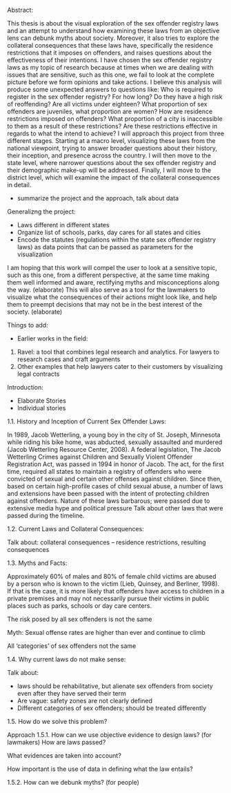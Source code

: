 Abstract:

This thesis is about the visual exploration of the sex offender registry laws and an attempt to understand how examining these laws from an objective lens can debunk myths about society. Moreover, it also tries to explore the collateral consequences that these laws have, specifically the residence restrictions that it imposes on offenders, and raises questions about the effectiveness of their intentions.
I have chosen the sex offender registry laws as my topic of research because at times when we are dealing with issues that are sensitive, such as this one, we fail to look at the complete picture before we form opinions and take actions. I believe this analysis will produce some unexpected answers to questions like: Who is required to register in the sex offender registry? For how long? Do they have a high risk of reoffending? Are all victims under eighteen? What proportion of sex offenders are juveniles, what proportion are women? How are residence restrictions imposed on offenders? What proportion of a city is inaccessible to them as a result of these restrictions? Are these restrictions effective in regards to what the intend to achieve?
I will approach this project from three different stages. Starting at a macro level, visualizing these laws from the national viewpoint, trying to answer broader questions about their history, their inception, and presence across the country. I will then move to the state level, where narrower questions about the sex offender registry and their demographic make-up will be addressed. Finally, I will move to the district level, which will examine the impact of the collateral consequences in detail.
- summarize the project and the approach, talk about data

Generalizng the project:
- Laws different in different states
- Organize list of schools, parks, day cares for all states and cities
- Encode the statutes (regulations within the state sex offender registry laws) as data points that can be passed as parameters for the visualization

I am hoping that this work will compel the user to look at a sensitive topic, such as this one, from a different perspective, at the same time making them well informed and aware, rectifying myths and misconceptions along the way. (elaborate)
This will also serve as a tool for the lawmakers to visualize what the consequences of their actions might look like, and help them to preempt decisions that may not be in the best interest of the society. (elaborate)

Things to add:
- Earlier works in the field: 
1. Ravel: a tool that combines legal research and analytics. For lawyers to research cases and craft arguments
2. Other examples that help lawyers cater to their customers by visualizing legal contracts



Introduction:

-	Elaborate Stories
-	Individual stories

1.1.	History and Inception of Current Sex Offender Laws:

In 1989, Jacob Wetterling, a young boy in the city of St. Joseph, Minnesota while riding his bike home, was abducted, sexually assaulted and murdered (Jacob Wetterling Resource Center, 2008). A federal legislation, The Jacob Wetterling Crimes against Children and Sexually Violent Offender Registration Act, was passed in 1994 in honor of Jacob. The act, for the first time, required all states to maintain a registry of offenders who were convicted of sexual and certain other offenses against children. Since then, based on certain high-profile cases of child sexual abuse, a number of laws and extensions have been passed with the intent of protecting children against offenders. Nature of these laws barbarous; were passed due to extensive media hype and political pressure 
Talk about other laws that were passed during the timeline.

1.2.	Current Laws and Collateral Consequences:

Talk about: collateral consequences – residence restrictions, resulting consequences


1.3.	Myths and Facts:

Approximately 60% of males and 80% of female child victims are abused by a person who is known to the victim (Lieb, Quinsey, and Berliner, 1998). If that is the case, it is more likely that offenders have access to children in a private premises and may not necessarily pursue their victims in public places such as parks, schools or day care centers.

The risk posed by all sex offenders is not the same

Myth: Sexual offense rates are higher than ever and continue to climb

All ‘categories’ of sex offenders not the same

1.4.	Why current laws do not make sense:

Talk about: 
-	laws should be rehabilitative, but alienate sex offenders from society even after they have served their term
-	Are vague: safety zones are not clearly defined
-	Different categories of sex offenders; should be treated differently

1.5.	How do we solve this problem?

Approach
1.5.1.	How can we use objective evidence to design laws? (for lawmakers)
How are laws passed?

What evidences are taken into account?

How important is the use of data in defining what the law entails?

1.5.2.	How can we debunk myths? (for people)
